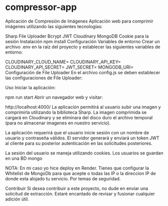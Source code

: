 # compressor-app
Aplicación de Compresión de Imágenes
Aplicación web para comprimir imágenes utilizando las siguientes tecnologías:

Sharp
File Uploader
Bcrypt
JWT
Cloudinary
MongoDB
Cookie para la sesión
Instalación
npm install
Configuración
Variables de entorno
Crear un archivo .env en la raíz del proyecto y establecer las siguientes variables de entorno:

CLOUDINARY_CLOUD_NAME=<nombre del cloudinary cloud>
CLOUDINARY_API_KEY=<api key de cloudinary>
CLOUDINARY_API_SECRET=<api secret de cloudinary>
JWT_SECRET=<clave secreta para jwt>
MONGODB_URI=<MONGO DB URI>
Configuración de File Uploader
En el archivo config.js se deben establecer las configuraciones de File Uploader:

Uso
Iniciar la aplicación:

npm run start
Abrir un navegador web y visitar:

http://localhost:4000/
La aplicación permitirá al usuario subir una imagen y comprimirla utilizando la biblioteca Sharp. La imagen comprimida se cargará en Cloudinary y se eliminara del disco duro el archivo temporal (para no almacenar imagenes en nuestro servicio).

La aplicación requerirá que el usuario inicie sesión con un nombre de usuario y contraseña válidos. El servidor generará y enviará un token JWT al cliente para su posterior autenticación en las solicitudes posteriores.

La sesión del usuario se maneja utilizando cookies.
Los usuarios se guardan en una BD mongo

NOTA: En mi caso yo hice deploy en Render. Tienes que configurar la Whitelist de MongoDb para que acepte o todas las IP o la direccion IP de donde esta alojado tu servicio. Por temas de seguridad.

Contribuir
Si desea contribuir a este proyecto, no dude en enviar una solicitud de extracción. Estaré encantado de revisar y fusionar cualquier adición útil.
